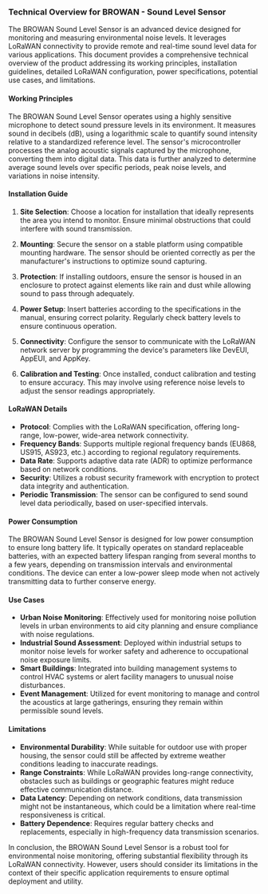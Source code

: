 ### Technical Overview for BROWAN - Sound Level Sensor

The BROWAN Sound Level Sensor is an advanced device designed for monitoring and measuring environmental noise levels. It leverages LoRaWAN connectivity to provide remote and real-time sound level data for various applications. This document provides a comprehensive technical overview of the product addressing its working principles, installation guidelines, detailed LoRaWAN configuration, power specifications, potential use cases, and limitations.

#### Working Principles

The BROWAN Sound Level Sensor operates using a highly sensitive microphone to detect sound pressure levels in its environment. It measures sound in decibels (dB), using a logarithmic scale to quantify sound intensity relative to a standardized reference level. The sensor's microcontroller processes the analog acoustic signals captured by the microphone, converting them into digital data. This data is further analyzed to determine average sound levels over specific periods, peak noise levels, and variations in noise intensity.

#### Installation Guide

1. **Site Selection**: Choose a location for installation that ideally represents the area you intend to monitor. Ensure minimal obstructions that could interfere with sound transmission.

2. **Mounting**: Secure the sensor on a stable platform using compatible mounting hardware. The sensor should be oriented correctly as per the manufacturer's instructions to optimize sound capturing.

3. **Protection**: If installing outdoors, ensure the sensor is housed in an enclosure to protect against elements like rain and dust while allowing sound to pass through adequately.

4. **Power Setup**: Insert batteries according to the specifications in the manual, ensuring correct polarity. Regularly check battery levels to ensure continuous operation.

5. **Connectivity**: Configure the sensor to communicate with the LoRaWAN network server by programming the device's parameters like DevEUI, AppEUI, and AppKey.

6. **Calibration and Testing**: Once installed, conduct calibration and testing to ensure accuracy. This may involve using reference noise levels to adjust the sensor readings appropriately.

#### LoRaWAN Details

- **Protocol**: Complies with the LoRaWAN specification, offering long-range, low-power, wide-area network connectivity.
- **Frequency Bands**: Supports multiple regional frequency bands (EU868, US915, AS923, etc.) according to regional regulatory requirements.
- **Data Rate**: Supports adaptive data rate (ADR) to optimize performance based on network conditions.
- **Security**: Utilizes a robust security framework with encryption to protect data integrity and authentication.
- **Periodic Transmission**: The sensor can be configured to send sound level data periodically, based on user-specified intervals.

#### Power Consumption

The BROWAN Sound Level Sensor is designed for low power consumption to ensure long battery life. It typically operates on standard replaceable batteries, with an expected battery lifespan ranging from several months to a few years, depending on transmission intervals and environmental conditions. The device can enter a low-power sleep mode when not actively transmitting data to further conserve energy.

#### Use Cases

- **Urban Noise Monitoring**: Effectively used for monitoring noise pollution levels in urban environments to aid city planning and ensure compliance with noise regulations.
- **Industrial Sound Assessment**: Deployed within industrial setups to monitor noise levels for worker safety and adherence to occupational noise exposure limits.
- **Smart Buildings**: Integrated into building management systems to control HVAC systems or alert facility managers to unusual noise disturbances.
- **Event Management**: Utilized for event monitoring to manage and control the acoustics at large gatherings, ensuring they remain within permissible sound levels.

#### Limitations

- **Environmental Durability**: While suitable for outdoor use with proper housing, the sensor could still be affected by extreme weather conditions leading to inaccurate readings.
- **Range Constraints**: While LoRaWAN provides long-range connectivity, obstacles such as buildings or geographic features might reduce effective communication distance.
- **Data Latency**: Depending on network conditions, data transmission might not be instantaneous, which could be a limitation where real-time responsiveness is critical.
- **Battery Dependence**: Requires regular battery checks and replacements, especially in high-frequency data transmission scenarios.

In conclusion, the BROWAN Sound Level Sensor is a robust tool for environmental noise monitoring, offering substantial flexibility through its LoRaWAN connectivity. However, users should consider its limitations in the context of their specific application requirements to ensure optimal deployment and utility.